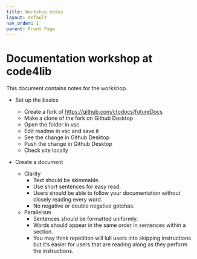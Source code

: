 ```yaml
---
title: Workshop notes
layout: default
nav_order: 1
parent: Front Page
---
```


# Documentation workshop at code4lib
This document contains notes for the workshop. 

* Set up the basics
    * Create a fork of https://github.com/ctodocs/futureDocs
    * Make a clone of the fork on Github Desktop
    * Open the folder in vsc
    * Edit readme in vsc and save it
    * See the change in Github Desktop
    * Push the change in Github Desktop
    * Check site locally

* Create a document
    * Clarity
        * Text should be skimmable.
        * Use short sentences for easy read.
        * Users should be able to follow your documentation without closely reading every word.
        * No negative or double negative gotchas.
    * Parallelism
        * Sentences should be formatted uniformly.
        * Words should appear in the same order in sentences within a section.
        * You may think repetition will lull users into skipping instructions but it’s easier for users that are reading along as they perform the instructions.
